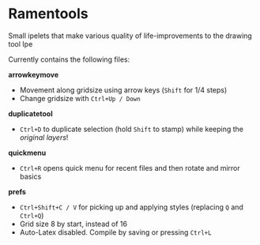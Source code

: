 # Ramentools
Small ipelets that make various quality of life-improvements to the drawing tool Ipe

Currently contains the following files: 

**arrowkeymove**
- Movement along gridsize using arrow keys (`Shift` for 1/4 steps)
- Change gridsize with `Ctrl+Up / Down`

**duplicatetool**
- `Ctrl+D` to duplicate selection (hold `Shift` to stamp) while keeping the *original layers*!

**quickmenu**
- `Ctrl+R` opens quick menu for recent files and then rotate and mirror basics

**prefs**
- `Ctrl+Shift+C / V` for picking up and applying styles (replacing `Q` and `Ctrl+Q`)
- Grid size 8 by start, instead of 16
- Auto-Latex disabled. Compile by saving or pressing `Ctrl+L`
